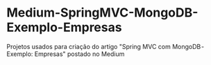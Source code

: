 # Medium-SpringMVC-MongoDB-Exemplo-Empresas
Projetos usados para criação do artigo "Spring MVC com MongoDB - Exemplo: Empresas" postado no Medium
